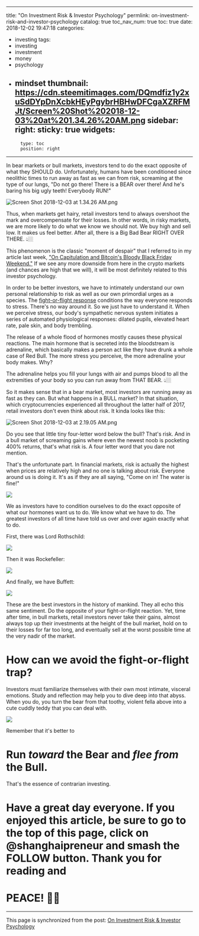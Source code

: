 
---
title: "On Investment Risk & Investor Psychology"
permlink: on-investment-risk-and-investor-psychology
catalog: true
toc_nav_num: true
toc: true
date: 2018-12-02 19:47:18
categories:
- investing
tags:
- investing
- investment
- money
- psychology
- mindset
thumbnail: https://cdn.steemitimages.com/DQmdfiz1y2xuSdDYpDnXcbkHEyPgybrHBHwDFCgaXZRFMJt/Screen%20Shot%202018-12-03%20at%201.34.26%20AM.png
sidebar:
    right:
        sticky: true
widgets:
    -
        type: toc
        position: right
---


In bear markets or bull markets, investors tend to do the exact opposite of what they SHOULD do. Unfortunately, humans have been conditioned since neolithic times to run away as fast as we can from risk, screaming at the type of our lungs, "Do not go there! There is a BEAR over there! And he's baring his big ugly teeth! Everybody RUN!"

![Screen Shot 2018-12-03 at 1.34.26 AM.png](https://cdn.steemitimages.com/DQmdfiz1y2xuSdDYpDnXcbkHEyPgybrHBHwDFCgaXZRFMJt/Screen%20Shot%202018-12-03%20at%201.34.26%20AM.png)

Thus, when markets get hairy, retail investors tend to always overshoot the mark and overcompensate for their losses. In other words, in risky markets, we are more likely to do what we know we should not. We buy high and sell low. It makes us feel better. After all, there is a Big Bad Bear RIGHT OVER THERE. 👆🏼

This phenomenon is the classic "moment of despair" that I referred to in my article last week, ["On Capitulation and Bitcoin's Bloody Black Friday Weekend."](https://steemit.com/bitcoin/@shanghaipreneur/on-capitulation-and-bitcoin-s-bloody-black-friday-weekend) If we see any more downside from here in the crypto markets (and chances are high that we will), it will be most definitely related to this investor psychology.

In order to be better investors, we have to intimately understand our own personal relationship to risk as well as our own primordial urges as a species. The [fight-or-flight response](https://www.verywellmind.com/what-is-the-fight-or-flight-response-2795194) conditions the way everyone responds to stress. There's no way around it. So we just have to understand it. When we perceive stress, our body's sympathetic nervous system initiates a series of automated physiological responses: dilated pupils, elevated heart rate, pale skin, and body trembling.

The release of a whole flood of hormones mostly causes these physical reactions. The main hormone that is secreted into the bloodstream is adrenaline, which basically makes a person act like they have drunk a whole case of Red Bull. The more stress you perceive, the more adrenaline your body makes. Why?

The adrenaline helps you fill your lungs with air and pumps blood to all the extremities of your body so you can run away from THAT BEAR. 👆🏼

So it makes sense that in a bear market, most investors are running away as fast as they can. But what happens in a BULL market? In that situation, which cryptocurrencies experienced all throughout the latter half of 2017, retail investors don't even think about risk. It kinda looks like this:

![Screen Shot 2018-12-03 at 2.19.05 AM.png](https://cdn.steemitimages.com/DQmSR5s55DnbZYxsZX6c3otzai84kH7htveCboAS5F92pr8/Screen%20Shot%202018-12-03%20at%202.19.05%20AM.png)

Do you see that little tiny four-letter word below the bull? That's risk. And in a bull market of screaming gains where even the newest noob is pocketing 400% returns, that's what risk is. A four letter word that you dare not mention.

That's the unfortunate part. In financial markets, risk is actually the highest when prices are relatively high and no one is talking about risk. Everyone around us is doing it. It's as if they are all saying, "Come on in! The water is fine!"

![](https://cdn.steemitimages.com/DQmPgd9jNDbNLgJxTnntJnHeYEujd6tvUS8459xAQCAg87v/image.png)

We as investors have to condition ourselves to do the exact opposite of what our hormones want us to do. We know what we have to do. The greatest investors of all time have told us over and over again exactly what to do.

First, there was Lord Rothschild:

![](https://cdn.steemitimages.com/DQmNnGexDDqrDzuQXjhiQovy1TZPVv5neain5eJeHg1PtX4/image.png)

Then it was Rockefeller:

![](https://cdn.steemitimages.com/DQmTkq1ePWAVg8dB4v2eeqd4RqbZzdpdCnQsKPHRQZy1BKV/image.png)

And finally, we have Buffett:

![](https://cdn.steemitimages.com/DQmPhgJM9SoC4y5Dip54Q5KaZfB11yssz6qrEm1rrTgdjHn/image.png)

These are the best investors in the history of mankind. They all echo this same sentiment. Do the opposite of your fight-or-flight reaction. Yet, time after time, in bull markets, retail investors never take their gains, almost always top up their investments at the height of the bull market, hold on to their losses for far too long, and eventually sell at the worst possible time at the very nadir of the market.

# How can we avoid the fight-or-flight trap?

Investors must familiarize themselves with their own most intimate, visceral emotions. Study and reflection may help you to dive deep into that abyss. When you do, you turn the bear from that toothy, violent fella above into a cute cuddly teddy that you can deal with.

![](https://cdn.steemitimages.com/DQmRHMPJK2RPd6ARJshn5tKHS2y8orDYu7ptuat6LgHkdHo/image.png)

Remember that it's better to

# Run *toward* the Bear and *flee from* the Bull.

That's the essence of contrarian investing.

# Have a great day everyone. If you enjoyed this article, be sure to go to the top of this page, click on @shanghaipreneur and smash the FOLLOW button. Thank you for reading and
# PEACE! ✌🏼

- - -

This page is synchronized from the post: [On Investment Risk & Investor Psychology](https://steemit.com/@shanghaipreneur/on-investment-risk-and-investor-psychology)
